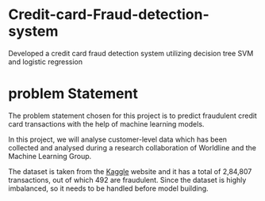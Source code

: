 # Credit-card-Fraud-detection-system
Developed a credit card fraud detection system utilizing decision tree SVM and logistic regression

# problem Statement

The problem statement chosen for this project is to predict fraudulent credit card transactions with the help of machine learning models.

In this project, we will analyse customer-level data which has been collected and analysed during a research collaboration of Worldline and the Machine Learning Group.

The dataset is taken from the [Kaggle]([url](https://www.kaggle.com/datasets/mlg-ulb/creditcardfraud)) website and it has a total of 2,84,807 transactions, out of which 492 are fraudulent. Since the dataset is highly imbalanced, so it needs to be handled before model building.
